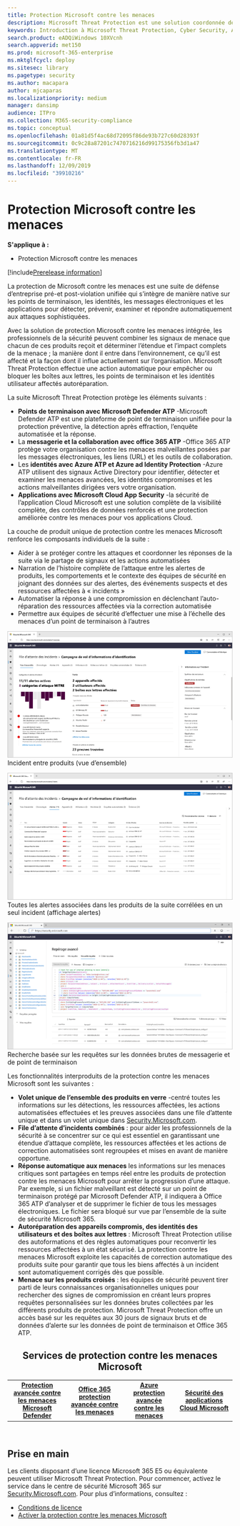 ```yaml
---
title: Protection Microsoft contre les menaces
description: Microsoft Threat Protection est une solution coordonnée de protection contre les menaces conçue pour protéger les périphériques, l’identité, les données et les applications
keywords: Introduction à Microsoft Threat Protection, Cyber Security, Advanced persistent Threat, Enterprise Security, Devices, Device, Identity, Users, Data, applications, incidents, Automated Investigation and Remediation, recherche avancée
search.product: eADQiWindows 10XVcnh
search.appverid: met150
ms.prod: microsoft-365-enterprise
ms.mktglfcycl: deploy
ms.sitesec: library
ms.pagetype: security
ms.author: macapara
author: mjcaparas
ms.localizationpriority: medium
manager: dansimp
audience: ITPro
ms.collection: M365-security-compliance
ms.topic: conceptual
ms.openlocfilehash: 01a81d5f4ac68d72095f86de93b727c60d28393f
ms.sourcegitcommit: 0c9c28a87201c7470716216d99175356fb3d1a47
ms.translationtype: MT
ms.contentlocale: fr-FR
ms.lasthandoff: 12/09/2019
ms.locfileid: "39910216"
---
```

# <a name="microsoft-threat-protection"></a>Protection Microsoft contre les menaces

**S'applique à :**
- Protection Microsoft contre les menaces

[!include[Prerelease information](prerelease.md)]

La protection de Microsoft contre les menaces est une suite de défense d’entreprise pré-et post-violation unifiée qui s’intègre de manière native sur les points de terminaison, les identités, les messages électroniques et les applications pour détecter, prévenir, examiner et répondre automatiquement aux attaques sophistiquées.  

Avec la solution de protection Microsoft contre les menaces intégrée, les professionnels de la sécurité peuvent combiner les signaux de menace que chacun de ces produits reçoit et déterminer l’étendue et l’impact complets de la menace ; la manière dont il entre dans l’environnement, ce qu’il est affecté et la façon dont il influe actuellement sur l’organisation. Microsoft Threat Protection effectue une action automatique pour empêcher ou bloquer les boîtes aux lettres, les points de terminaison et les identités utilisateur affectés autoréparation.  


La suite Microsoft Threat Protection protège les éléments suivants : 
- **Points de terminaison avec Microsoft Defender ATP** -Microsoft Defender ATP est une plateforme de point de terminaison unifiée pour la protection préventive, la détection après effraction, l’enquête automatisée et la réponse. 
- La **messagerie et la collaboration avec office 365 ATP** -Office 365 ATP protège votre organisation contre les menaces malveillantes posées par les messages électroniques, les liens (URL) et les outils de collaboration. 
- Les **identités avec Azure ATP et Azure ad Identity Protection** -Azure ATP utilisent des signaux Active Directory pour identifier, détecter et examiner les menaces avancées, les identités compromises et les actions malveillantes dirigées vers votre organisation. 
- **Applications avec Microsoft Cloud App Security** -la sécurité de l’application Cloud Microsoft est une solution complète de la visibilité complète, des contrôles de données renforcés et une protection améliorée contre les menaces pour vos applications Cloud. 

La couche de produit unique de protection contre les menaces Microsoft renforce les composants individuels de la suite :
- Aider à se protéger contre les attaques et coordonner les réponses de la suite via le partage de signaux et les actions automatisées
- Narration de l’histoire complète de l’attaque entre les alertes de produits, les comportements et le contexte des équipes de sécurité en joignant des données sur des alertes, des événements suspects et des ressources affectées à « incidents »
- Automatiser la réponse à une compromission en déclenchant l’auto-réparation des ressources affectées via la correction automatisée
- Permettre aux équipes de sécurité d’effectuer une mise à l’échelle des menaces d’un point de terminaison à l’autres

![Image de la page de présentation de l’incident](../images/overview-incident.png) <br>
Incident entre produits (vue d’ensemble)

![Image de la file d’attente des alertes](../images/incident-list.png)<br>
Toutes les alertes associées dans les produits de la suite corrélées en un seul incident (affichage alertes)

![Image de la file d’attente des incidents](../images/advanced-hunting.png)<br>
Recherche basée sur les requêtes sur les données brutes de messagerie et de point de terminaison


Les fonctionnalités interproduits de la protection contre les menaces Microsoft sont les suivantes : 
- **Volet unique de l’ensemble des produits en verre** -centré toutes les informations sur les détections, les ressources affectées, les actions automatisées effectuées et les preuves associées dans une file d’attente unique et dans un volet unique dans [Security.Microsoft.com](https://security.microsoft.com). 
- **File d’attente d’incidents combinés** : pour aider les professionnels de la sécurité à se concentrer sur ce qui est essentiel en garantissant une étendue d’attaque complète, les ressources affectées et les actions de correction automatisées sont regroupées et mises en avant de manière opportune. 
- **Réponse automatique aux menaces** les informations sur les menaces critiques sont partagées en temps réel entre les produits de protection contre les menaces Microsoft pour arrêter la progression d’une attaque. Par exemple, si un fichier malveillant est détecté sur un point de terminaison protégé par Microsoft Defender ATP, il indiquera à Office 365 ATP d’analyser et de supprimer le fichier de tous les messages électroniques. Le fichier sera bloqué sur vue par l’ensemble de la suite de sécurité Microsoft 365.
- **Autoréparation des appareils compromis, des identités des utilisateurs et des boîtes aux lettres** : Microsoft Threat Protection utilise des autoformations et des règles automatiques pour reconvertir les ressources affectées à un état sécurisé. La protection contre les menaces Microsoft exploite les capacités de correction automatique des produits suite pour garantir que tous les biens affectés à un incident sont automatiquement corrigés dès que possible.
- **Menace sur les produits croisés** : les équipes de sécurité peuvent tirer parti de leurs connaissances organisationnelles uniques pour rechercher des signes de compromission en créant leurs propres requêtes personnalisées sur les données brutes collectées par les différents produits de protection. Microsoft Threat Protection offre un accès basé sur les requêtes aux 30 jours de signaux bruts et de données d’alerte sur les données de point de terminaison et Office 365 ATP. 

<center><h2>Services de protection contre les menaces Microsoft</center></h2>
<table><tr><td><center><b><a href="https://docs.microsoft.com/windows/security/threat-protection/microsoft-defender-atp/microsoft-defender-advanced-threat-protection"><b>Protection avancée contre les menaces Microsoft Defender</b></center></a></td>
<td><center><b><a href="https://docs.microsoft.com/office365/securitycompliance/office-365-atp"><b>Office 365 protection avancée contre les menaces</b></center></a></td>
<td><center><b><a href="https://docs.microsoft.com/azure-advanced-threat-protection/"><b>Azure protection avancée contre les menaces</b></a></center></td>
<td><center><b><a href="https://docs.microsoft.com/cloud-app-security/"><b>Sécurité des applications Cloud Microsoft</b></a></center></td>
</tr>
</table>
<br>


## <a name="get-started"></a>Prise en main
Les clients disposant d’une licence Microsoft 365 E5 ou équivalente peuvent utiliser Microsoft Threat Protection. Pour commencer, activez le service dans le centre de sécurité Microsoft 365 sur [Security.Microsoft.com](https://security.microsoft.com). Pour plus d’informations, consultez :
- [Conditions de licence](prerequisites.md#licensing-requirements)
- [Activer la protection contre les menaces Microsoft](mtp-enable.md)
